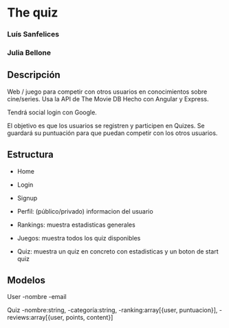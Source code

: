 The quiz
========

### Luís Sanfelices

### Julia Bellone

## Descripción

Web / juego para competir con otros usuarios en conocimientos sobre cine/series. Usa la API de The Movie DB
Hecho con Angular y Express. 

Tendrá social login con Google. 

El objetivo es que los usuarios se registren y participen en Quizes. Se guardará su puntuación para que puedan competir con los otros usuarios. 

## Estructura

* Home 

* Login

* Signup

* Perfil: (público/privado) informacion del usuario

* Rankings: muestra estadisticas generales

* Juegos: muestra todos los quiz disponibles

* Quiz: muestra un quiz en concreto con estadisticas y un boton de start quiz

## Modelos

User
  -nombre
  -email
  
Quiz
  -nombre:string,
  -categoría:string,
  -ranking:array[{user, puntuacion}],
  -reviews:array[{user, points, content}]
